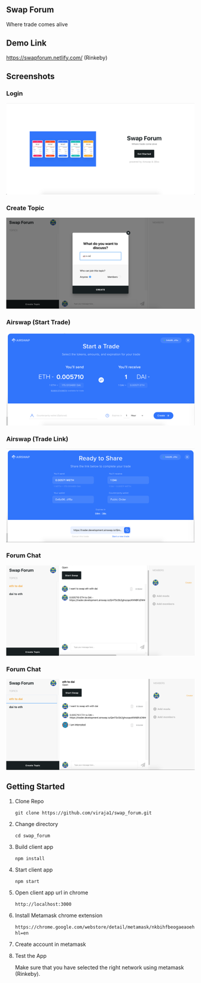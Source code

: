 ## Swap Forum
Where trade comes alive

## Demo Link
https://swapforum.netlify.com/ (Rinkeby)

## Screenshots

### Login
![](screenshots/swap_1.png)

### Create Topic
![](screenshots/swap_2.png)

### Airswap (Start Trade)
![](screenshots/swap_3.png)

### Airswap (Trade Link)
![](screenshots/swap_4.png)

### Forum Chat
![](screenshots/swap_5.png)

### Forum Chat
![](screenshots/swap_6.png)

## Getting Started

1) Clone Repo

    ```
    git clone https://github.com/viraja1/swap_forum.git
    ```
    
2) Change directory
    
   ```
   cd swap_forum
   ```

3) Build client app

    ```
    npm install
    ```
    
4) Start client app

    ```
    npm start
    ```
    
5) Open client app url in chrome

    ```
    http://localhost:3000
    ```
    
6) Install Metamask chrome extension

    ```
    https://chrome.google.com/webstore/detail/metamask/nkbihfbeogaeaoehlefnkodbefgpgknn?hl=en
    ```
    
7) Create account in metamask
     
8) Test the App

    Make sure that you have selected the right network using 
    metamask (Rinkeby). 